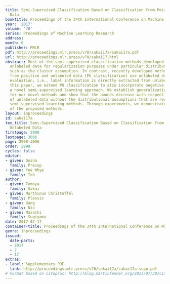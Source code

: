 ```yaml
---
title: Semi-Supervised Classification Based on Classification from Positive and Unlabeled
  Data
booktitle: Proceedings of the 34th International Conference on Machine Learning
year: '2017'
volume: '70'
series: Proceedings of Machine Learning Research
address: 
month: 0
publisher: PMLR
pdf: http://proceedings.mlr.press/v70/sakai17a/sakai17a.pdf
url: http://proceedings.mlr.press/v70/sakai17.html
abstract: Most of the semi-supervised classification methods developed so far use
  unlabeled data for regularization purposes under particular distributional assumptions
  such as the cluster assumption. In contrast, recently developed methods of classification
  from positive and unlabeled data (PU classification) use unlabeled data for risk
  evaluation, i.e., label information is directly extracted from unlabeled data. In
  this paper, we extend PU classification to also incorporate negative data and propose
  a novel semi-supervised learning approach. We establish generalization error bounds
  for our novel methods and show that the bounds decrease with respect to the number
  of unlabeled data without the distributional assumptions that are required in existing
  semi-supervised learning methods. Through experiments, we demonstrate the usefulness
  of the proposed methods.
layout: inproceedings
id: sakai17a
tex_title: Semi-Supervised Classification Based on Classification from Positive and
  Unlabeled Data
firstpage: 2998
lastpage: 3006
page: 2998-3006
order: 2998
cycles: false
editor:
- given: Doina
  family: Precup
- given: Yee Whye
  family: Teh
author:
- given: Tomoya
  family: Sakai
- given: Marthinus Christoffel
  family: Plessis
- given: Gang
  family: Niu
- given: Masashi
  family: Sugiyama
date: 2017-07-17
container-title: Proceedings of the 34th International Conference on Machine Learning
genre: inproceedings
issued:
  date-parts:
  - 2017
  - 7
  - 17
extras:
- label: Supplementary PDF
  link: http://proceedings.mlr.press/v70/sakai17a/sakai17a-supp.pdf
# Format based on citeproc: http://blog.martinfenner.org/2013/07/30/citeproc-yaml-for-bibliographies/
---
```

